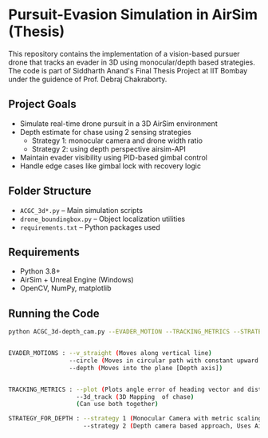 # Pursuit-Evasion Simulation in AirSim (Thesis)

This repository contains the implementation of a vision-based pursuer drone that tracks an evader in 3D using monocular/depth based strategies. The code is part of Siddharth Anand's Final Thesis Project at IIT Bombay under the guidence of Prof. Debraj Chakraborty.

## Project Goals
- Simulate real-time drone pursuit in a 3D AirSim environment
- Depth estimate for chase using 2 sensing strategies
     - Strategy 1: monocular camera and drone width ratio
     - Strategy 2: using depth perspective airsim-API
- Maintain evader visibility using PID-based gimbal control
- Handle edge cases like gimbal lock with recovery logic

## Folder Structure
- `ACGC_3d*.py` – Main simulation scripts
- `drone_boundingbox.py` – Object localization utilities
- `requirements.txt` – Python packages used

## Requirements
- Python 3.8+
- AirSim + Unreal Engine (Windows)
- OpenCV, NumPy, matplotlib

## Running the Code
```bash
python ACGC_3d-depth_cam.py --EVADER_MOTION --TRACKING_METRICS --STRATEGY_FOR_DEPTH


EVADER_MOTIONS : --v_straight (Moves along vertical line) 
                 --circle (Moves in circular path with constant upward velocity [Spiral])
                 --depth (Moves into the plane [Depth axis])


TRACKING_METRICS : --plot (Plots angle error of heading vector and distance between evader and persuer)
                   --3d_track (3D Mapping  of chase)
                   (Can use both together)

STRATEGY_FOR_DEPTH : --strategy 1 (Monocular Camera with metric scaling based approach)
                     --strategy 2 (Depth camera based approach, Uses Airsim depth perspective API) [DEFAULT]
```
